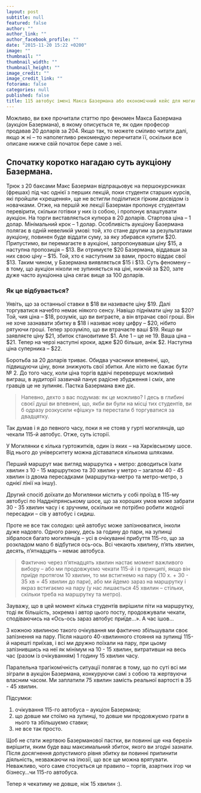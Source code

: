 ```yaml
---
layout: post
subtitle: null
featured: false
author: ""
author_link: ""
author_facebook_profile: ""
date: "2015-11-20 15:22 +0200"
image: ""
thumbnail: ""
thumbnail_width: ""
thumbnail_height: ""
image_credit: ""
image_credit_link: ""
fotorama: false
categories: null
published: false
title: 115 автобус імені Макса Базермана або економічний кейс для могилянців
---
```


Можливо, ви вже прочитали статтю про феномен Макса Базермана (аукціон Базермана), в якому описується те, як один професор продавав 20 доларів за 204. Якщо так, то можете сміливо читати далі, якщо ж ні – то наполегливо рекомендую перечитати її, оскільки все описане нижче свій початок бере саме з неї.

## Спочатку коротко нагадаю суть аукціону Базермана.
Трюк з 20 баксами Макс Базерман відпрацьовує на першокурсниках (фрешах) під час однієї з перших лекцій, поки студенти старших курсів, які пройшли «хрещення», ще не встигли поділитися гірким досвідом із новачками. Отже, на першій же лекції Базерман пропонує студентам перевірити, скільки готівки у них із собою, і пропонує влаштувати аукціон.
На торги виставляється купюра в 20 доларів. Стартова ціна – 1 долар. Мінімальний крок – 1 долар. Особливість аукціону Базермана полягає в одній невеликій умові: той, хто стане другим за результатами аукціону, повинен буде віддати суму, за яку збирався купити $20.
Припустимо, ви перемагаєте в аукціоні, запропонувавши ціну $15, а наступна пропозиція – $13. Ви отримуєте $20 Базермана, віддавши за них свою ціну – $15. Той, хто є наступним за вами, просто віддає свої $13. Таким чином, у Базермана виявляється $15 і $13. Суть феномену – в тому, що аукціон ніколи не зупиняється на ціні, нижчій за $20, зате дуже часто аукціонна ціна сягає вище за 100 доларів.

### Як це відбувається?
Уявіть, що за останньої ставки в $18 ви називаєте ціну $19. Далі торгуватися начебто немає ніякого сенсу. Навіщо піднімати ціну за $20? Той, чия ціна – $18, розуміє, що ви виграєте, а він втрачає свої гроші. Він не хоче зазнавати збитку в $18 і називає нову цифру – $20, нібито рятуючи гроші. Тепер зрозуміло, що ви втрачаєте ваші $19. Якщо ви заявляєте ціну $21, збиток становитиме $1. Але 1 – це не 19. Ваша ціна – $21. Тепер на черзі наступні кроки, адже $20 більше, аніж $2. Наступна ціна суперника – $22.  

Боротьба за 20 доларів триває. Обидва учасники впевнені, що, підвищуючи ціну, вони знижують свої збитки. Але ніхто не бажає бути № 2. До того часу, коли ціна торгів вдвічі перевершує можливий виграш, в аудиторії зазвичай панує радісне збудження і сміх, але гравців це не зупиняє. Пастка Базермана вже діє.

> Напевно, дехто з вас подумав: як це можливо? І десь в глибині своєї душі ви впевнені, що, якби ви були на місці тих студентів, ви б одразу розкусили «фішку» та перестали б торгуватися за двадцятку.

Так думав і я до певного часу, поки я не стояв у гурті могилянців, що чекали 115-й автобус. Отже, суть історії.

У Могилянки є кілька гуртожитків, один із яких – на Харківському шосе. Від нього до університету можна діставатися кількома шляхами. 

Перший маршрут має вигляд маршрутка + метро: доводиться їхати хвилин з 10 - 15 маршруткою та 30 хвилин у метро – загалом 40 - 45 хвилин із двома пересадками (маршрутка-метро та метро-метро, з однієї лінії на іншу). 

Другий спосіб доїхати до Могилянки містить у собі проїзд в 115-му автобусі по Наддніпрянському шосе, що за хороших умов може забрати 30 - 35 хвилин часу і є зручним, оскільки не потрібно робити жодної пересадки – сів у автобус і сидиш.

Проте не все так солодко: цей автобус може запізнюватися, інколи дуже надовго.
Одного ранку, десь за годину до пари, на зупинці зібралося багато могилянців – усі в очікуванні прибуття 115-го, що за розкладом мало б відбутися ось-ось. Всі чекають хвилину, п’ять хвилин, десять, п’ятнадцять – немає автобуса.

> Фактично через п’ятнадцять хвилин настає момент важливого вибору – або ми продовжуємо чекати 115-й і в принципі, якщо він приїде протягом 10 хвилин, то ми встигнемо на пару (10 х. + 30 - 35 хв = 45 хвилин до пари), або ми йдемо зараз на маршрутку і якраз встигаємо на пару (у нас лишається 45 хвилин – стільки, скільки треба на маршрутку та метро). 

Зауважу, що в цей момент кілька студентів вирішили піти на маршрутку, тоді як більшість, зокрема і автор цього посту, продовжували чекати, сподіваючись на «Ось-ось зараз автобус приїде…». А час ішов…

З кожною хвилиною такого очікування ми фактично збільшували своє запізнення на пару. Після нашого 40-хвилинного стояння на зупинці 115-й нарешті приїхав, і всі ми дружно поїхали на пару, при цьому запізнившись на неї як мінімум на 10 - 15 хвилин, витративши на весь час (разом із очікуванням) 1 годину 15 хвилин часу.

Паралельна трагікомічність ситуації полягає в тому, що по суті всі ми зіграли в аукціон Базермана, конкуруючи самі з собою та жертвуючи власним часом. Ми заплатили 75 хвилин замість реальної вартості в 35 - 45 хвилин.

Підсумки:
1. очікування 115-го автобуса – аукціон Базермана; 
2. що довше ми стоїмо на зупинці, то довше ми продовжуємо грати в нього та збільшуємо ставки; 
3. не все так просто. 

Щоб не стати жертвою Базерманової пастки, ви повинні ще «на березі» вирішити, яким буде ваш максимальний збиток, якого ви згодні зазнати. Після досягнення допустимого рівня збитку ви повинні припинити діяльність, незважаючи на ілюзії, що все ще можна врятувати. Неважливо, чого саме стосується це правило – торгів, азартних ігор чи бізнесу…чи 115-го автобуса.

Тепер я чекатиму не довше, ніж 15 хвилин :).

